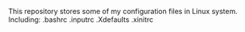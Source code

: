 This repository stores some of my configuration files in Linux system.
Including: .bashrc .inputrc .Xdefaults .xinitrc
